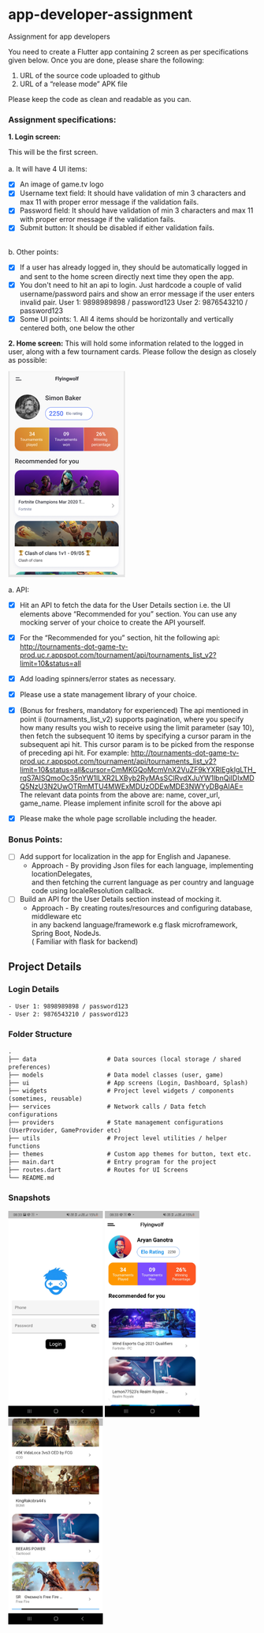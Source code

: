 # app-developer-assignment
Assignment for app developers



You need to create a Flutter app containing 2 screen as per specifications given below. Once you are done, please share the following:
1. URL of the source code uploaded to github
2. URL of a “release mode” APK file

Please keep the code as clean and readable as you can.

### Assignment specifications:

**1. Login screen:**

  This will be the first screen.\
<br>a. It will have 4 UI items:

- [x] An image of game.tv logo
- [x] Username text field: It should have validation of min 3 characters and max 11 with proper error message if the validation fails.
- [x] Password field: It should have validation of min 3 characters and max 11 with proper error message if the validation fails.
- [x] Submit button: It should be disabled if either validation fails.

<br>  b. Other points:

- [x] If a user has already logged in, they should be automatically logged in and sent to the home screen directly next time they open the app.
- [x] You don't need to hit an api to login. Just hardcode a couple of valid username/password pairs and show an error message if the user enters invalid pair.
      User 1: 9898989898 / password123
      User 2: 9876543210 / password123
- [x] Some UI points:
      1. All 4 items should be horizontally and vertically centered both, one below the other

**2. Home screen:**
This will hold some information related to the logged in user, along with a few tournament cards. Please follow the design as closely as possible:

<img src="./screenshots/app-dev-assignment.png" height=417 width=237/>


  a. API:

- [x] Hit an API to fetch the data for the User Details section i.e. the UI elements above “Recommended for you” section. You can use any mocking server of your choice to create the API yourself.
- [x] For the “Recommended for you” section, hit the following api:
        http://tournaments-dot-game-tv-prod.uc.r.appspot.com/tournament/api/tournaments_list_v2?limit=10&status=all
- [x] Add loading spinners/error states as necessary.
- [x] Please use a state management library of your choice.
- [x] (Bonus for freshers, mandatory for experienced) The api mentioned in point ii (tournaments_list_v2) supports pagination, where you specify how many results you wish to receive using the limit parameter (say 10), then fetch the subsequent 10 items by specifying a cursor param in the subsequent api hit. This cursor param is to be picked from the response of preceding api hit. For example:
      http://tournaments-dot-game-tv-prod.uc.r.appspot.com/tournament/api/tournaments_list_v2?limit=10&status=all&cursor=CmMKGQoMcmVnX2VuZF9kYXRlEgkIgLTH_rqS7AISQmoOc35nYW1lLXR2LXByb2RyMAsSClRvdXJuYW1lbnQiIDIxMDQ5NzU3N2UwOTRmMTU4MWExMDUzODEwMDE3NWYyDBgAIAE=
      The relevant data points from the above are: name, cover_url, game_name. Please implement infinite scroll for the above api

- [x] Please make the whole page scrollable including the header.

### Bonus Points:
- [ ] Add support for localization in the app for English and Japanese.
    - Approach - By providing Json files for each language, implementing locationDelegates,\
    and then fetching the current language as per country and language code using localeResolution callback.
- [ ] Build an API for the User Details section instead of mocking it.
    - Approach - By creating routes/resources and configuring database, middleware etc\
    in any backend language/framework e.g flask microframework, Spring Boot, NodeJs.\
    ( Familiar with flask for backend)

## Project Details
### Login Details
    - User 1: 9898989898 / password123
    - User 2: 9876543210 / password123

### Folder Structure

    .
    ├── data                    # Data sources (local storage / shared preferences)
    ├── models                  # Data model classes (user, game)
    ├── ui                      # App screens (Login, Dashboard, Splash)
    ├── widgets                 # Project level widgets / components (sometimes, reusable)
    ├── services                # Network calls / Data fetch configurations
    ├── providers               # State management configurations (UserProvider, GameProvider etc)
    ├── utils                   # Project level utilities / helper functions
    ├── themes                  # Custom app themes for button, text etc.
    ├── main.dart               # Entry program for the project
    ├── routes.dart             # Routes for UI Screens
    └── README.md

### Snapshots

<img src="./screenshots/screenshot1.jpg" height=417 width=192/>
<img src="./screenshots/screenshot2.jpg" height=417 width=192/>
<img src="./screenshots/screenshot3.jpg" height=417 width=192/>




